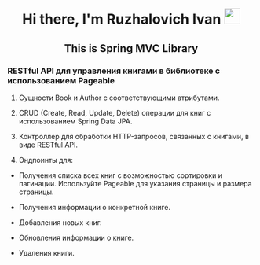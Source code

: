 <h1 align="center">Hi there, I'm <a>Ruzhalovich Ivan</a> 
<img src="https://github.com/blackcater/blackcater/raw/main/images/Hi.gif" height="32"/></h1>

<h2 align="center">This is Spring MVC Library</h2>

<h3>RESTful API для управления книгами в библиотеке с использованием Pageable</h3>

1. Сущности Book и Author с соответствующими атрибутами.

2. CRUD (Create, Read, Update, Delete) операции для книг с использованием Spring Data JPA.

3. Контроллер для обработки HTTP-запросов, связанных с книгами, в виде RESTful API.

4. Эндпоинты для:
  - Получения списка всех книг с возможностью сортировки и пагинации. Используйте Pageable для указания страницы и размера страницы.

  - Получения информации о конкретной книге.

  - Добавления новых книг.

  - Обновления информации о книге.

  - Удаления книги.
